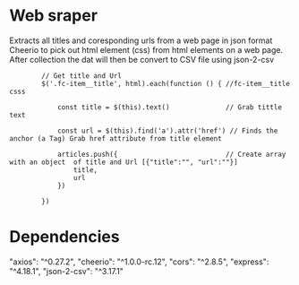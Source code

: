 # Web sraper
  Extracts all titles and coresponding urls  from a web page in json format   Cheerio to pick out html element  (css)  from html elements on a web page. After collection the dat will then be convert to CSV file using json-2-csv      

            // Get title and Url  
            $('.fc-item__title', html).each(function () { //fc-item__title csss
                
                const title = $(this).text()              // Grab tittle text

                const url = $(this).find('a').attr('href') // Finds the anchor (a Tag) Grab href attribute from title element

                articles.push({                           // Create array with an object  of title and Url [{"title":"", "url":""}]
                    title,
                    url
                })

            })


# Dependencies
  "axios": "^0.27.2",
  "cheerio": "^1.0.0-rc.12",
  "cors": "^2.8.5",
  "express": "^4.18.1",
  "json-2-csv": "^3.17.1"
